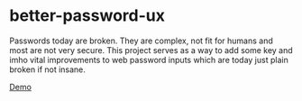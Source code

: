# better-password-ux
Passwords today are broken. They are complex, not fit for humans and most are not very secure. This project serves as a way to add some key and imho vital improvements to web password inputs which are today just plain broken if not insane.

[Demo](https://jsfiddle.net/jimmythegeek/6wsuj11u/)
